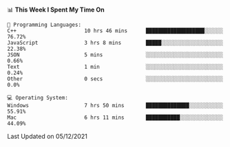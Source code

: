 
<!--START_SECTION:waka-->
📊 **This Week I Spent My Time On** 

```text
💬 Programming Languages: 
C++                      10 hrs 46 mins      ███████████████████░░░░░░   76.72% 
JavaScript               3 hrs 8 mins        █████░░░░░░░░░░░░░░░░░░░░   22.38% 
JSON                     5 mins              ░░░░░░░░░░░░░░░░░░░░░░░░░   0.66% 
Text                     1 min               ░░░░░░░░░░░░░░░░░░░░░░░░░   0.24% 
Other                    0 secs              ░░░░░░░░░░░░░░░░░░░░░░░░░   0.0%

💻 Operating System: 
Windows                  7 hrs 50 mins       ██████████████░░░░░░░░░░░   55.91% 
Mac                      6 hrs 11 mins       ███████████░░░░░░░░░░░░░░   44.09%

```


 Last Updated on 05/12/2021
<!--END_SECTION:waka-->

